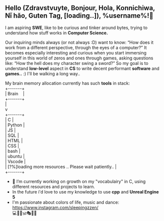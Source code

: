 ## Hello (Zdravstvuyte, Bonjour, Hola, Konnichiwa, Nǐ hǎo, Guten Tag, [loading..]), %username%!👋
I am aspiring <b>SWE</b>, like to be curious and tinker around bytes, trying to understand how stuff works in <b>Computer Science.</b>

Our inquiring minds always (or not always :D) want to know: “How does it work from a different perspective, through the eyes of a computer?”
It becomes especially interesting and curious when you start immersing yourself in this world of zeros and ones through games, asking questions like: “How the hell does my character swing a sword?”
So my goal is to understand <b>low-level</b> aspect in <b>CS</b> to write decent performant <b>software</b> and <b>games..</b> :) I'll be walking a long way..

My brain memory allocation currently has such <b>tools</b> in stack:<br>
+-------+<br>
| Brain&nbsp;&nbsp;&nbsp;&nbsp;|<br>
+-------+<br>
|<br>
v<br>
+-------+<br>
| C&nbsp;|<br>
| Python&nbsp;|<br>
| JS&nbsp;|<br>
| SQL&nbsp;|<br>
| HTML&nbsp;|<br>
| CSS&nbsp;|<br>
| bash&nbsp;|<br>
| ubuntu&nbsp;|<br>
| Vscode&nbsp;|<br>
| [?%]loading more resources .. Please wait patiently..&nbsp;|<br>
+-------+<br>
- 🔭 I’m currently working on growth on my "vocabulairy" in C, using different resources and projects to learn.
- In the future i'd love to use my knowledge to use <b>cpp</b> and <b>Unreal Engine 5</b>
- I'm passionate about colors of life, music and dance: https://www.instagram.com/sleepingzzen/<br>
  💻🎼🕺🕉️🎭🕵️‍♂️

